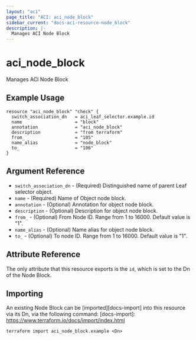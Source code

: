 ```yaml
---
layout: "aci"
page_title: "ACI: aci_node_block"
sidebar_current: "docs-aci-resource-node_block"
description: |-
  Manages ACI Node Block
---
```


# aci_node_block

Manages ACI Node Block

## Example Usage

```hcl
resource "aci_node_block" "check" {
  switch_association_dn   = aci_leaf_selector.example.id
  name                    = "block"
  annotation              = "aci_node_block"
  description             = "from terraform"
  from_                   = "105"
  name_alias              = "node_block"
  to_                     = "106"
}
```

## Argument Reference

- `switch_association_dn` - (Required) Distinguished name of parent Leaf selector object.
- `name` - (Required) Name of Object node block.
- `annotation` - (Optional) Annotation for object node block.
- `description` - (Optional) Description for object node block.
- `from_` - (Optional) From Node ID. Range from 1 to 16000. Default value is "1".
- `name_alias` - (Optional) Name alias for object node block.
- `to_` - (Optional) To node ID. Range from 1 to 16000. Default value is "1".

## Attribute Reference

The only attribute that this resource exports is the `id`, which is set to the
Dn of the Node Block.

## Importing

An existing Node Block can be [imported][docs-import] into this resource via its Dn, via the following command:
[docs-import]: https://www.terraform.io/docs/import/index.html

```
terraform import aci_node_block.example <Dn>
```
